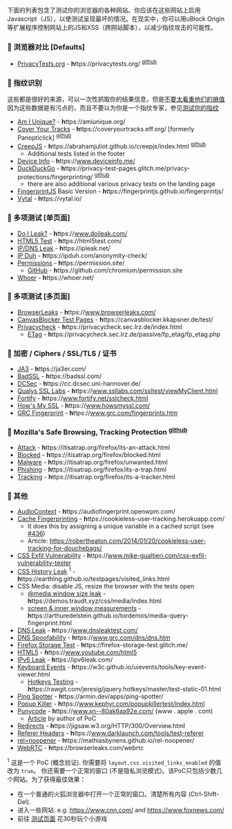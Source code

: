 下面的列表包含了测试你的浏览器的各种网站。你应该在这些网站上启用Javascript（JS），以使测试呈现最坏的情况。在现实中，你可以用uBlock Origin等扩展程序控制网站上的JS和XSS（跨网站脚本），以减少指纹攻击的可能性。

### :small_orange_diamond: 浏览器对比 [Defaults]
- [PrivacyTests.org](https://privacytests.org/) - **h**ttps://privacytests.org/ <sup>[github](https://github.com/arthuredelstein/privacytests.org)</sup>

### :small_orange_diamond: 指纹识别

这些都是很好的来源，可以一次性抓取你的结果信息，但是[不要太看重他们的熵值](https://github.com/arkenfox/user.js/wiki/4.1-Extensions#small_orange_diamond-%EF%B8%8F-anti-fingerprinting-extensions-fk-no) 因为这些数据是有污点的，而且不要以为你是一个指纹专家，参见[测试你的指纹](https://matt.traudt.xyz/p/SkxEFK1m.html#testing-your-fingerprint)

- [Am I Unique?](https://amiunique.org/) - **h**ttps://amiunique.org/
- [Cover Your Tracks](https://coveryourtracks.eff.org/) - **h**ttps://coveryourtracks.eff.org/ [formerly Panopticlick] <sup>[github](https://github.com/EFForg/cover-your-tracks)</sup>
- [CreepJS](https://abrahamjuliot.github.io/creepjs/index.html) - **h**ttps://abrahamjuliot.github.io/creepjs/index.html <sup>[github](https://github.com/abrahamjuliot/creepjs)</sup>
   - Additional tests listed in the footer
- [Device Info](https://www.deviceinfo.me/) - **h**ttps://www.deviceinfo.me/
- [DuckDuckGo](https://privacy-test-pages.glitch.me/privacy-protections/fingerprinting/) - **h**ttps://privacy-test-pages.glitch.me/privacy-protections/fingerprinting/ <sup>[github](https://github.com/duckduckgo/privacy-test-pages)</sup>
   - there are also additional various privacy tests on the landing page
- [FingerprintJS](https://fingerprintjs.github.io/fingerprintjs/) Basic Version - **h**ttps://fingerprintjs.github.io/fingerprintjs/
- [Vytal](https://vytal.io/) - **h**ttps://vytal.io/

### :small_orange_diamond: 多项测试  [单页面]
- [Do I Leak?](https://www.doileak.com/) - **h**ttps://www.doileak.com/
- [HTML5 Test](https://html5test.com/) - **h**ttps://html5test.com/
- [IP/DNS Leak](https://ipleak.net/) - **h**ttps://ipleak.net/
- [IP Duh](https://ipduh.com/anonymity-check/) - **h**ttps://ipduh.com/anonymity-check/
- [Permissions](https://permission.site/) - **h**ttps://permission.site/
   * [GitHub](https://github.com/chromium/permission.site) - **h**ttps://github.com/chromium/permission.site
- [Whoer](https://whoer.net/) - **h**ttps://whoer.net/

### :small_orange_diamond: 多项测试 [多页面]
- [BrowserLeaks](https://www.browserleaks.com/) - **h**ttps://www.browserleaks.com/
- [CanvasBlocker Test Pages](https://canvasblocker.kkapsner.de/test/) - **h**ttps://canvasblocker.kkapsner.de/test/
- [Privacycheck](https://privacycheck.sec.lrz.de/index.html) - **h**ttps://privacycheck.sec.lrz.de/index.html
   * [ETag](https://privacycheck.sec.lrz.de/passive/fp_etag/fp_etag.php) - **h**ttps://privacycheck.sec.lrz.de/passive/fp_etag/fp_etag.php
### :small_orange_diamond: 加密 / Ciphers / SSL/TLS / 证书
- [JA3](https://ja3er.com/) - **h**ttps://ja3er.com/
- [BadSSL](https://badssl.com/) - **h**ttps://badssl.com/
- [DCSec](https://cc.dcsec.uni-hannover.de/) - **h**ttps://cc.dcsec.uni-hannover.de/
- [Qualys SSL Labs](https://www.ssllabs.com/ssltest/viewMyClient.html) - **h**ttps://www.ssllabs.com/ssltest/viewMyClient.html
- [Fortify](https://www.fortify.net/sslcheck.html) - **h**ttps://www.fortify.net/sslcheck.html
- [How's My SSL](https://www.howsmyssl.com/) - **h**ttps://www.howsmyssl.com/
- [GRC Fingerprint](https://www.grc.com/fingerprints.htm) - **h**ttps://www.grc.com/fingerprints.htm

### :small_orange_diamond: Mozilla's Safe Browsing, Tracking Protection <sup>[github](https://github.com/mozilla/itisatrap)</sup>
- [Attack](https://itisatrap.org/firefox/its-an-attack.html) - **h**ttps://itisatrap.org/firefox/its-an-attack.html
- [Blocked](https://itisatrap.org/firefox/blocked.html) - **h**ttps://itisatrap.org/firefox/blocked.html
- [Malware](https://itisatrap.org/firefox/unwanted.html) - **h**ttps://itisatrap.org/firefox/unwanted.html
- [Phishing](https://itisatrap.org/firefox/its-a-trap.html) - **h**ttps://itisatrap.org/firefox/its-a-trap.html
- [Tracking](https://itisatrap.org/firefox/its-a-tracker.html) - **h**ttps://itisatrap.org/firefox/its-a-tracker.html

### :small_orange_diamond: 其他
- [AudioContext](https://audiofingerprint.openwpm.com/) - **h**ttps://audiofingerprint.openwpm.com/
- [Cache Fingerprinting](https://cookieless-user-tracking.herokuapp.com/) - **h**ttps://cookieless-user-tracking.herokuapp.com/
   * It does this by assigning a unique variable in a cached script (see [#436](https://github.com/arkenfox/user.js/issues/436#issuecomment-392069853))
   * Article: https://robertheaton.com/2014/01/20/cookieless-user-tracking-for-douchebags/
- [CSS Exfil Vulnerability](https://www.mike-gualtieri.com/css-exfil-vulnerability-tester) - **h**ttps://www.mike-gualtieri.com/css-exfil-vulnerability-tester
- [CSS History Leak](https://earthlng.github.io/testpages/visited_links.html) <sup>1</sup> - **h**ttps://earthlng.github.io/testpages/visited_links.html
- CSS Media: disable JS, resize the browser with the tests open
   * [@media window size leak](https://demos.traudt.xyz/css/media/index.html) - **h**ttps://demos.traudt.xyz/css/media/index.html
   * [screen & inner window measurements](https://arthuredelstein.github.io/tordemos/media-query-fingerprint.html) - **h**ttps://arthuredelstein.github.io/tordemos/media-query-fingerprint.html
- [DNS Leak](https://www.dnsleaktest.com/) - **h**ttps://www.dnsleaktest.com/
- [DNS Spoofability](https://www.grc.com/dns/dns.htm) - **h**ttps://www.grc.com/dns/dns.htm
- [Firefox Storage Test](https://firefox-storage-test.glitch.me/) - **h**ttps://firefox-storage-test.glitch.me/
- [HTML5](https://www.youtube.com/html5) - **h**ttps://www.youtube.com/html5
- [IPv6 Leak](https://ipv6leak.com/) - **h**ttps://ipv6leak.com/
- [Keyboard Events](https://w3c.github.io/uievents/tools/key-event-viewer.html) - **h**ttps://w3c.github.io/uievents/tools/key-event-viewer.html
   * [Hotkeys Testing](https://rawgit.com/jeresig/jquery.hotkeys/master/test-static-01.html) - **h**ttps://rawgit.com/jeresig/jquery.hotkeys/master/test-static-01.html
- [Ping Spotter](https://armin.dev/apps/ping-spotter/) - **h**ttps://armin.dev/apps/ping-spotter/
- [Popup Killer](https://www.kephyr.com/popupkillertest/index.html) - **h**ttps://www.kephyr.com/popupkillertest/index.html
- [Punycode](https://www.xn--80ak6aa92e.com/) - **h**ttps://www.xn--80ak6aa92e.com/ (www . apple . com)
   * [Article](https://www.xudongz.com/blog/2017/idn-phishing/) by author of PoC
- [Redirects](https://jigsaw.w3.org/HTTP/300/Overview.html) - **h**ttps://jigsaw.w3.org/HTTP/300/Overview.html
- [Referer Headers](https://www.darklaunch.com/tools/test-referer) - **h**ttps://www.darklaunch.com/tools/test-referer
- [rel=noopener](https://mathiasbynens.github.io/rel-noopener/) - **h**ttps://mathiasbynens.github.io/rel-noopener/
- [WebRTC](https://browserleaks.com/webrtc) - **h**ttps://browserleaks.com/webrtc

<sup>1</sup> 这是一个 PoC (概念验证). 你需要将 `layout.css.visited_links_enabled` 的值改为 `true`。 你还需要一个正常的窗口 (不是隐私浏览模式)。该PoC只包括少数几个网站。为了获得最佳效果：
 *  在一个普通的火狐浏览器中打开一个正常的窗口。清楚所有内容 (Ctrl-Shift-Del).
 * 进入一些网站: e.g. https://www.cnn.com/ and https://www.foxnews.com/
 * 前往 [测试页面](https://earthlng.github.io/testpages/visited_links.html) 花30秒玩个小游戏